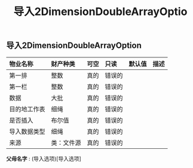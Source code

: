 ﻿---
title: 导入2DimensionDoubleArrayOptio
second_title: Aspose.Cells Cloud Documen
type: docs
url: /zh/specification/model/import2dimensiondoublearrayoption/
description: Aspose.Cells 云模型规范：Import2DimensionDoubleArrayOption。轻松处理 Excel 和其他电子表格文档，具有打开、生成、编辑、拆分、合并、比较和转换等功能
weight: 50
---
## **导入2DimensionDoubleArrayOption**

 

|物业名称|财产种类|可空|只读|默认值|描述|
|:- |:- |:- |:- |:- |:- |
|第一排|整数|真的|错误的|||
|第一栏|整数|真的|错误的|||
|数据|大批<Floating> |真的|错误的|||
|目的地工作表|细绳|真的|错误的|||
|是否插入|布尔值|真的|错误的|||
|导入数据类型|细绳|真的|错误的|||
|来源|类：文件源|真的|错误的|||

**父母名字** : (导入选项)[导入选项]